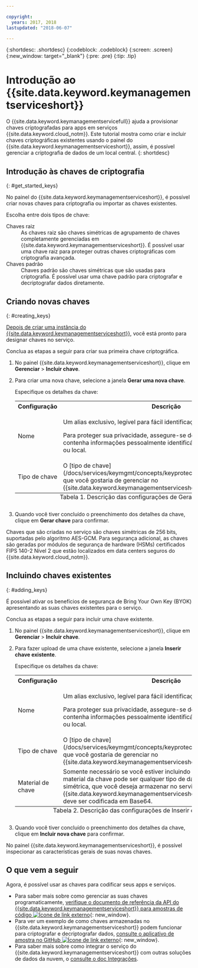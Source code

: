 ```yaml
---

copyright:
  years: 2017, 2018
lastupdated: "2018-06-07"

---
```


{:shortdesc: .shortdesc}
{:codeblock: .codeblock}
{:screen: .screen}
{:new_window: target="_blank"}
{:pre: .pre}
{:tip: .tip}

# Introdução ao {{site.data.keyword.keymanagementserviceshort}}

O {{site.data.keyword.keymanagementservicefull}} ajuda a provisionar chaves criptografadas para apps em serviços {{site.data.keyword.cloud_notm}}. Este tutorial mostra como criar e incluir chaves criptográficas existentes usando o painel do
{{site.data.keyword.keymanagementserviceshort}}, assim, é possível gerenciar a criptografia de dados de um local
central.
{: shortdesc}

## Introdução às chaves de criptografia
{: #get_started_keys}

No painel do {{site.data.keyword.keymanagementserviceshort}}, é possível criar novas chaves para criptografia
ou importar as chaves existentes. 

Escolha entre dois tipos de chave:

<dl>
  <dt>Chaves raiz</dt>
    <dd>As chaves raiz são chaves simétricas de agrupamento de chaves completamente gerenciadas em {{site.data.keyword.keymanagementserviceshort}}. É possível usar uma chave raiz para proteger outras chaves criptográficas com criptografia avançada.</dd>
  <dt>Chaves padrão</dt>
    <dd>Chaves padrão são chaves simétricas que são usadas para criptografia. É possível usar uma chave padrão para criptografar e decriptografar dados diretamente.</dd>
</dl>

## Criando novas chaves
{: #creating_keys}

[Depois de criar uma
instância do {{site.data.keyword.keymanagementserviceshort}}](https://console.ng.bluemix.net/catalog/services/key-protect/?taxonomyNavigation=apps), você está pronto para designar chaves no serviço. 

Conclua as etapas a seguir para criar sua primeira chave criptográfica. 

1. No painel {{site.data.keyword.keymanagementserviceshort}}, clique em **Gerenciar** &gt; **Incluir chave**.
2. Para criar uma nova chave, selecione a janela **Gerar uma nova chave**.

    Especifique os detalhes da chave:

    <table>
      <tr>
        <th>Configuração</th>
        <th>Descrição</th>
      </tr>
      <tr>
        <td>Nome</td>
        <td>
          <p>Um alias exclusivo, legível para fácil identificação de sua chave.</p>
          <p>Para proteger sua privacidade, assegure-se de que o nome da chave não contenha informações pessoalmente identificáveis (PII), como seu nome ou local.</p>
        </td>
      </tr>
      <tr>
        <td>Tipo de chave</td>
        <td>O [tipo de chave](/docs/services/keymgmt/concepts/keyprotect_envelope.html#key_types) que você gostaria de gerenciar no {{site.data.keyword.keymanagementserviceshort}}.</td>
      </tr>
      <caption style="caption-side:bottom;">Tabela 1. Descrição das configurações de Gerar nova chave</caption>
    </table>

3. Quando você tiver concluído o preenchimento dos detalhes da chave, clique em **Gerar chave** para confirmar. 

Chaves que são criadas no serviço são chaves simétricas de 256 bits, suportadas pelo algoritmo AES-GCM. Para segurança adicional, as chaves são geradas por módulos de segurança de hardware (HSMs) certificados FIPS 140-2 Nível 2 que estão localizados em data centers seguros do {{site.data.keyword.cloud_notm}}. 

## Incluindo chaves existentes
{: #adding_keys}

É possível ativar os benefícios de segurança de Bring Your Own Key (BYOK) apresentando as suas chaves existentes para o serviço. 

Conclua as etapas a seguir para incluir uma chave existente.

1. No painel {{site.data.keyword.keymanagementserviceshort}}, clique em **Gerenciar** &gt; **Incluir chave**.
2. Para fazer upload de uma chave existente, selecione a janela **Inserir chave existente**.

    Especifique os detalhes da chave:

    <table>
      <tr>
        <th>Configuração</th>
        <th>Descrição</th>
      </tr>
      <tr>
        <td>Nome</td>
        <td>
          <p>Um alias exclusivo, legível para fácil identificação de sua chave.</p>
          <p>Para proteger sua privacidade, assegure-se de que o nome da chave não contenha informações pessoalmente identificáveis (PII), como seu nome ou local.</p>
        </td>
      </tr>
      <tr>
        <td>Tipo de chave</td>
        <td>O [tipo de chave](/docs/services/keymgmt/concepts/keyprotect_envelope.html#key_types) que você gostaria de gerenciar no {{site.data.keyword.keymanagementserviceshort}}.</td>
      </tr>
      <tr>
        <td>Material de chave</td>
        <td>Somente necessário se você estiver incluindo uma chave existente. O material da chave pode ser qualquer tipo de dados, como uma chave simétrica, que você deseja armazenar no serviço do {{site.data.keyword.keymanagementserviceshort}}. A chave fornecida deve ser codificada em Base64.</td>
      </tr>
      <caption style="caption-side:bottom;">Tabela 2. Descrição das configurações de Inserir chave existente</caption>
    </table>

3. Quando você tiver concluído o preenchimento dos detalhes da chave, clique em **Incluir nova chave** para confirmar. 

No painel {{site.data.keyword.keymanagementserviceshort}}, é possível inspecionar as características gerais de suas novas chaves. 

## O que vem a seguir

Agora, é possível usar as chaves para codificar seus apps e serviços.

- Para saber mais sobre como gerenciar as suas chaves programaticamente, [verifique o documento de referência da API do {{site.data.keyword.keymanagementserviceshort}} para amostras de código ![Ícone de link externo](../../icons/launch-glyph.svg "Ícone de link externo")](https://console.bluemix.net/apidocs/639){: new_window}.
- Para ver um exemplo de como chaves armazenadas no {{site.data.keyword.keymanagementserviceshort}} podem funcionar para criptografar e decriptografar dados, [consulte o aplicativo de amostra no GitHub ![Ícone de link externo](../../icons/launch-glyph.svg "Ícone de link externo")](https://github.com/IBM-Bluemix/key-protect-helloworld-python){: new_window}.
- Para saber mais sobre como integrar o serviço do {{site.data.keyword.keymanagementserviceshort}} com outras soluções de dados da nuvem, o [ consulte o doc Integrações](/docs/services/keymgmt/keyprotect_integration.html).
